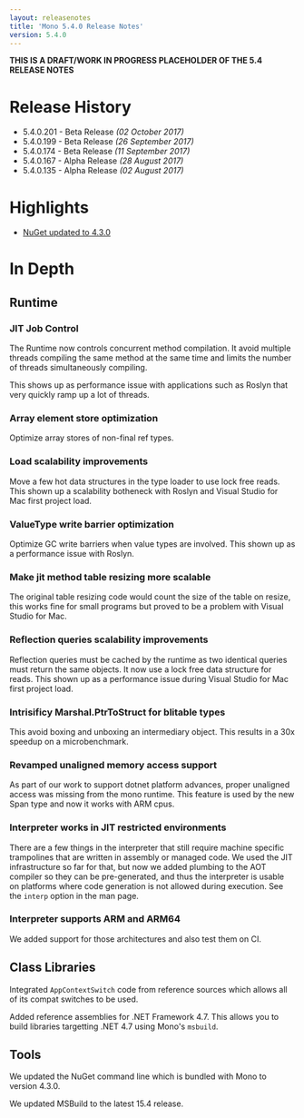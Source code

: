 ```yaml
---
layout: releasenotes
title: 'Mono 5.4.0 Release Notes'
version: 5.4.0
---
```


**THIS IS A DRAFT/WORK IN PROGRESS PLACEHOLDER OF THE 5.4 RELEASE NOTES**

Release History
===============

* 5.4.0.201 - Beta Release _(02 October 2017)_
* 5.4.0.199 - Beta Release _(26 September 2017)_
* 5.4.0.174 - Beta Release _(11 September 2017)_
* 5.4.0.167 - Alpha Release _(28 August 2017)_
* 5.4.0.135 - Alpha Release _(02 August 2017)_

Highlights
==========

* [NuGet updated to 4.3.0](#tools)

In Depth
========

Runtime
-------

### JIT Job Control

The Runtime now controls concurrent method compilation. It avoid multiple threads
compiling the same method at the same time and limits the number of threads simultaneously compiling.

This shows up as performance issue with applications such as Roslyn that very quickly ramp up a lot of threads.

### Array element store optimization

Optimize array stores of non-final ref types.

### Load scalability improvements

Move a few hot data structures in the type loader to use lock free reads. This shown up a scalability botheneck with
Roslyn and Visual Studio for Mac first project load.

### ValueType write barrier optimization

Optimize GC write barriers when value types are involved. This shown up as a performance issue with Roslyn.

### Make jit method table resizing more scalable

The original table resizing code would count the size of the table on resize, this works fine for small programs but
proved to be a problem with Visual Studio for Mac.

### Reflection queries scalability improvements

Reflection queries must be cached by the runtime as two identical queries must return the same objects.
It now use a lock free data structure for reads.
This shown up as a performance issue during Visual Studio for Mac first project load.

### Intrisificy Marshal.PtrToStruct<T> for blitable types

This avoid boxing and unboxing an intermediary object. This results in a 30x speedup on a microbenchmark.

### Revamped unaligned memory access support

As part of our work to support dotnet platform advances, proper unaligned access was missing from the mono runtime.
This feature is used by the new Span<T> type and now it works with ARM cpus.

### Interpreter works in JIT restricted environments

There are a few things in the interpreter that still require machine specific trampolines that are written in assembly or managed code.
We used the JIT infrastructure so far for that, but now we added plumbing to the AOT compiler so they can be pre-generated, and thus the interpreter is usable on platforms where code generation is not allowed during execution.
See the `interp` option in the man page.

### Interpreter supports ARM and ARM64

We added support for those architectures and also test them on CI.

Class Libraries
---------------

Integrated `AppContextSwitch` code from reference sources which allows all of its compat switches to be used.

Added reference assemblies for .NET Framework 4.7. This allows you to build libraries targetting .NET 4.7 using Mono's `msbuild`.

Tools
-----

We updated the NuGet command line which is bundled with Mono to version 4.3.0.

We updated MSBuild to the latest 15.4 release.
